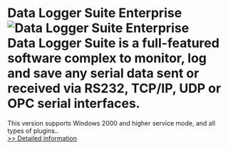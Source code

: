 # Data Logger Suite Enterprise<br />![Data Logger Suite Enterprise](https://mycommerce.akamaized.net/api/pimages/P300427041/BIG/300427041.GIF)<br />Data Logger Suite is a full-featured software complex to monitor, log and save any serial data sent or received via RS232, TCP/IP, UDP or OPC serial interfaces.

This version supports Windows 2000 and higher service mode, and all types of plugins..<br />[>> Detailed information](https://secure.shareit.com/shareit/product.html?productid=300427041&affiliateid=200057808)